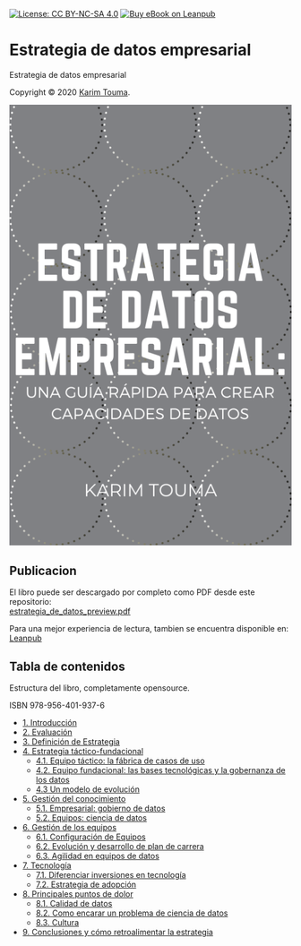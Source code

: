 [![License: CC BY-NC-SA 4.0](https://img.shields.io/badge/License-CC%20BY--NC--SA%204.0-blue.svg)](LICENSE)
[![Buy eBook on Leanpub](https://img.shields.io/badge/Buy-Leanpub-yellow.svg)](https://leanpub.com/estrategiadedatos)

# Estrategia de datos empresarial

Estrategia de datos empresarial

Copyright © 2020 [Karim Touma](http://karim.touma.io).

[![Book cover](cover.png)](https://leanpub.com/estrategiadedatos)

## Publicacion

El libro puede ser descargado por completo como PDF desde este repositorio:  
[estrategia_de_datos_preview.pdf](estrategiadedatos-preview.pdf)

Para una mejor experiencia de lectura, tambien se encuentra disponible en: [Leanpub](https://leanpub.com/estrategiadedatos)

## Tabla de contenidos

Estructura del libro, completamente opensource.

ISBN 978-956-401-937-6

* [1. Introducción](manuscript/01_introduccion.md)
* [2. Evaluación](manuscript/02_evaluacion.md)
* [3. Definición de Estrategia](manuscript/03_definicion.md)
* [4. Estrategia táctico-fundacional](manuscript/04_estrategia_tf.md)
  * [4.1. Equipo táctico: la fábrica de casos de uso](manuscript/04_1_equipo_tactico.md)
  * [4.2. Equipo fundacional: las bases tecnológicas y la gobernanza de los datos](manuscript/04_2_equipo_fundacional.md)
  * [4.3 Un modelo de evolución](manuscript/04_3_evolucion.md)
* [5. Gestión del conocimiento](manuscript/05_gestion_conocimiento.md)
  * [5.1. Empresarial: gobierno de datos](manuscript/05_1_empresarial.md)
  * [5.2. Equipos: ciencia de datos](manuscript/05_2_equipos.md)
* [6. Gestión de los equipos](manuscript/06_equipos.md)
  * [6.1. Configuración de Equipos](manuscript/06_1_configuracion.md)
  * [6.2. Evolución y desarrollo de plan de carrera](manuscript/06_2_evolucion.md)
  * [6.3. Agilidad en equipos de datos](manuscript/06_3_agilidad.md)
* [7. Tecnología](manuscript/07_tecnologia.md)
  * [7.1. Diferenciar inversiones en tecnología](manuscript/07_1_inversiones.md)
  * [7.2. Estrategia de adopción](manuscript/07_2_adopcion.md)
* [8. Principales puntos de dolor](manuscript/08_puntos.md)
  * [8.1. Calidad de datos](manuscript/08_1_calidad.md)
  * [8.2. Como encarar un problema de ciencia de datos](manuscript/08_2_cienciadatos.md)
  * [8.3. Cultura](manuscript/08_3_cultura.md)
* [9. Conclusiones y cómo retroalimentar la estrategia](manuscript/09_conclusiones.md)


